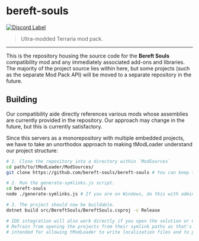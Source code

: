 # bereft-souls

[![Discord Label](https://img.shields.io/badge/Discord-Brome%20World-black.svg?labelColor=5865F2)](https://discord.com/invite/nYJfz3jgQy)

> Ultra-modded Terraria mod pack.

---

This is the repository housing the source code for the **Bereft Souls** compatibility mod and any immediately associated add-ons and libraries.
The majority of the project source lies within here, but some projects (such as the separate Mod Pack API) will be moved to a separate repository in the future.

## Building

Our compatibility aide directly references various mods whose assemblies are currently provided in the repository. Our approach may change in the future, but this is currently satisfactory.

Since this servers as a monorepository with multiple embedded projects, we have to take an unorthodox approach to making tModLoader understand our project structure:

```bash
# 1. Clone the repository into a directory within `ModSources`
cd path/to/tModLoader/ModSources/
git clone https://github.com/bereft-souls/bereft-souls # You can keep the name as `bereft-souls`

# 2. Run the generate-symlinks.js script.
cd bereft-souls
node ./generate-symlinks.js # If you are on Windows, do this with administrator privileges; symlinks require elevation on Windows.

# 3. The project should now be buildable.
dotnet build src/BereftSouls/BereftSouls.csproj -c Release

# IDE integration will also work directly if you open the solution or C# project.
# Refrain from opening the projects from their symlink paths as that's only
# intended for allowing tModLoader to write localization files and to publish the mod.
```
